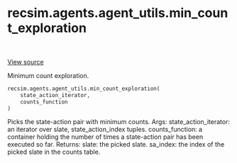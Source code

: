 <div itemscope itemtype="http://developers.google.com/ReferenceObject">
<meta itemprop="name" content="recsim.agents.agent_utils.min_count_exploration" />
<meta itemprop="path" content="Stable" />
</div>

# recsim.agents.agent_utils.min_count_exploration

<table class="tfo-notebook-buttons tfo-api" align="left">
</table>

<a target="_blank" href="https://github.com/google-research/recsim/recsim/agents/agent_utils.py">View
source</a>

Minimum count exploration.

```python
recsim.agents.agent_utils.min_count_exploration(
    state_action_iterator,
    counts_function
)
```

<!-- Placeholder for "Used in" -->

Picks the state-action pair with minimum counts. Args: state_action_iterator: an
iterator over slate, state_action_index tuples. counts_function: a container
holding the number of times a state-action pair has been executed so far.
Returns: slate: the picked slate. sa_index: the index of the picked slate in the
counts table.
